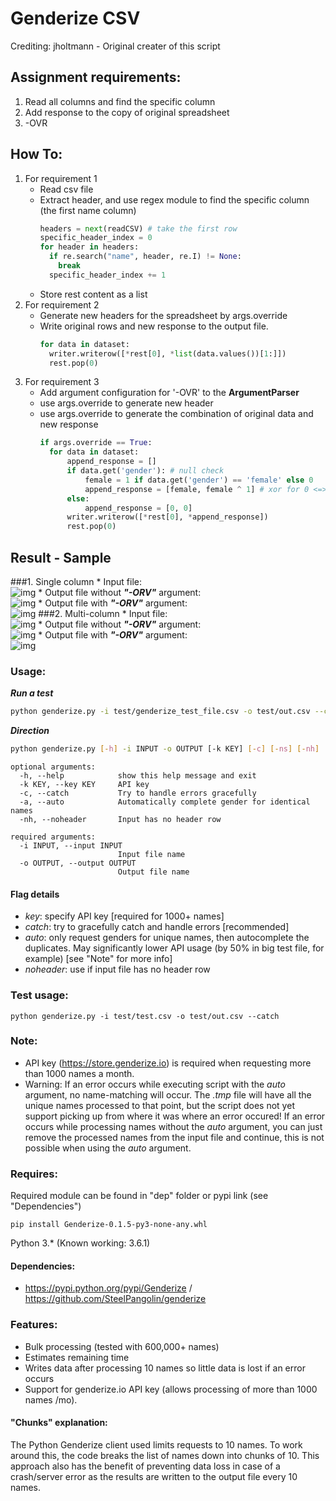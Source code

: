 # Genderize CSV
Crediting: jholtmann - Original creater of this script

## Assignment requirements:
1. Read all columns and find the specific column
2. Add response to the copy of original spreadsheet
3. -OVR

## How To:
1. For requirement 1
    * Read csv file  
    * Extract header, and use regex module to find the specific column (the first name column)  
      ```python
      headers = next(readCSV) # take the first row
      specific_header_index = 0
      for header in headers:
        if re.search("name", header, re.I) != None:
          break
        specific_header_index += 1
      ```
    * Store rest content as a list
2. For requirement 2
    * Generate new headers for the spreadsheet by args.override
    * Write original rows and new response to the output file.
      ```python
      for data in dataset:
        writer.writerow([*rest[0], *list(data.values())[1:]])
        rest.pop(0)
      ```
3. For requirement 3
    * Add argument configuration for '-OVR' to the **ArgumentParser**
    * use args.override to generate new header
    * use args.override to generate the combination of original data and new response
      ```python
      if args.override == True:
        for data in dataset:
            append_response = []
            if data.get('gender'): # null check
                female = 1 if data.get('gender') == 'female' else 0
                append_response = [female, female ^ 1] # xor for 0 <=> 1
            else:
                append_response = [0, 0]
            writer.writerow([*rest[0], *append_response])
            rest.pop(0)
      ```
## Result - Sample
###1. Single column
    * Input file:  
    ![img](https://github.com/schen68/Genderize/blob/main/pictures/in-single-col.png)
    * Output file without ***"-ORV"*** argument:  
    ![img](https://github.com/schen68/Genderize/blob/main/pictures/out-single-col.png)
    * Output file with ***"-ORV"*** argument:  
    ![img](https://github.com/schen68/Genderize/blob/main/pictures/out-single-col-OVR.png)
###2. Multi-column
    * Input file:  
    ![img](https://github.com/schen68/Genderize/blob/main/pictures/in-multi-col.png)
    * Output file without ***"-ORV"*** argument:  
    ![img](https://github.com/schen68/Genderize/blob/main/pictures/out-multi-col.png)
    * Output file with ***"-ORV"*** argument:  
    ![img](https://github.com/schen68/Genderize/blob/main/pictures/out-multi-col_OVR.png)
### Usage:
***Run a test***
```sh
python genderize.py -i test/genderize_test_file.csv -o test/out.csv --catch -OVR
```
***Direction***
```sh
python genderize.py [-h] -i INPUT -o OUTPUT [-k KEY] [-c] [-ns] [-nh]
```

```
optional arguments:
  -h, --help            show this help message and exit
  -k KEY, --key KEY     API key
  -c, --catch           Try to handle errors gracefully
  -a, --auto            Automatically complete gender for identical names
  -nh, --noheader       Input has no header row

required arguments:
  -i INPUT, --input INPUT
                        Input file name
  -o OUTPUT, --output OUTPUT
                        Output file name
```

#### Flag details
- _key_:       specify API key [required for 1000+ names]
- _catch_:     try to gracefully catch and handle errors [recommended]
- _auto_:      only request genders for unique names, then autocomplete the duplicates. May significantly lower API usage (by 50% in big test file, for example) [see "Note" for more info]
- _noheader_:  use if input file has no header row

### Test usage:
```
python genderize.py -i test/test.csv -o test/out.csv --catch
```

### Note:
- API key (https://store.genderize.io) is required when requesting more than 1000 names a month.
- Warning: If an error occurs while executing script with the _auto_ argument, no name-matching will occur. The _.tmp_ file will have all the unique names processed to that point, but the script does not yet support picking up from where it was where an error occured! If an error occurs while processing names without the _auto_ argument, you can just remove the processed names from the input file and continue, this is not possible when using the _auto_ argument.

### Requires:
Required module can be found in "dep" folder or pypi link (see "Dependencies")
```
pip install Genderize-0.1.5-py3-none-any.whl
```
Python 3.* (Known working: 3.6.1)

#### Dependencies:
- https://pypi.python.org/pypi/Genderize / https://github.com/SteelPangolin/genderize

### Features:
- Bulk processing (tested with 600,000+ names)
- Estimates remaining time
- Writes data after processing 10 names so little data is lost if an error occurs 
- Support for genderize.io API key (allows processing of more than 1000 names /mo).

#### "Chunks" explanation:
The Python Genderize client used limits requests to 10 names. To work around this, the code breaks the list of names down into chunks of 10. This approach also has the benefit of preventing data loss in case of a crash/server error as the results are written to the output file every 10 names.
